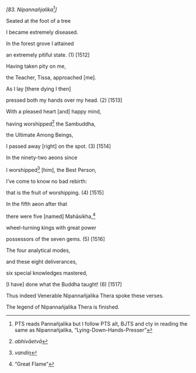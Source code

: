 *\[83. Nipannañjalika*[^1]*\]*

Seated at the foot of a tree

I became extremely diseased.

In the forest grove I attained

an extremely pitiful state. (1) \[1512\]

Having taken pity on me,

the Teacher, Tissa, approached \[me\].

As I lay \[there dying I then\]

pressed both my hands over my head. (2) \[1513\]

With a pleased heart \[and\] happy mind,

having worshipped[^2] the Sambuddha,

the Ultimate Among Beings,

I passed away \[right\] on the spot. (3) \[1514\]

In the ninety-two aeons since

I worshipped[^3] \[him\], the Best Person,

I’ve come to know no bad rebirth:

that is the fruit of worshipping. (4) \[1515\]

In the fifth aeon after that

there were five \[named\] Mahāsikha,[^4]

wheel-turning kings with great power

possessors of the seven gems. (5) \[1516\]

The four analytical modes,

and these eight deliverances,

six special knowledges mastered,

\[I have\] done what the Buddha taught! (6) \[1517\]

Thus indeed Venerable Nipannañjalika Thera spoke these verses.

The legend of Nipannañjalika Thera is finished.

[^1]: PTS reads Pannañjalika but I follow PTS alt, BJTS and cty in
    reading the same as Nipannañjalika, “Lying-Down-Hands-Presser”

[^2]: *abhivāetvā*

[^3]: *vandiŋ*

[^4]: “Great Flame”

